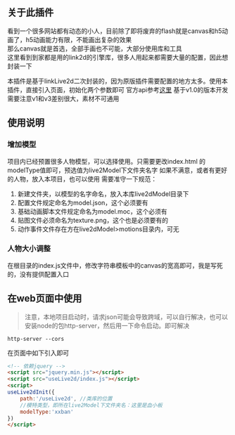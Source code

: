 ## 关于此插件
看到一个很多网站都有动态的小人，目前除了即将废弃的flash就是canvas和h5动画了，h5动画能力有限，不能画出复杂的效果    
那么canvas就是首选，全部手画也不可能，大部分使用库和工具    
这里看到到家都是用的link2d的引擎库，很多人用起来都需要大量的配置，因此想封装一下

本插件是基于linkLive2d二次封装的，因为原版插件需要配置的地方太多。使用本插件，直接引入页面，初始化两个参数即可
官方api参考[这里](http://live2d.pavostudio.com/doc/zh-cn/live2d/model-config-sdk3/)
基于v1.0的版本开发
需要注意v1和v3差别很大，素材不可通用

## 使用说明


### 增加模型
项目内已经预置很多人物模型，可以选择使用。只需要更改index.html 的modelType值即可，预选值为live2Model下文件夹名字
如果不满意，或者有更好的人物，放入本项目，也可以使用
需要准守一下规范：
1. 新建文件夹，以模型的名字命名，放入本库live2dModel目录下
2. 配置文件规定命名为model.json，这个必须要有
3. 基础动画脚本文件规定命名为model.moc，这个必须有
4. 贴图文件必须命名为texture.png，这个也是必须要有的
5. 动作事件文件存在方在live2dModel>motions目录内，可无

### 人物大小调整
在根目录的index.js文件中，修改字符串模板中的canvas的宽高即可，我是写死的，没有提供配置入口

## 在web页面中使用
> 注意，本地项目启动时，请求json可能会导致跨域，可以自行解决，也可以安装node的包http-server，然后用一下命令启动。即可解决
```shell
http-server --cors
```

在页面中如下引入即可
```html
<!-- 依赖jquery -->
<script src="jquery.min.js"></script>
<script src="useLive2d/index.js"></script>
<script>
useLive2dInit({
    path:'/useLive2d', //类库的位置
    //模特类型，即所在live2Model下文件夹名：这里是血小板
    modelType:'xxban'
})
</script>
```